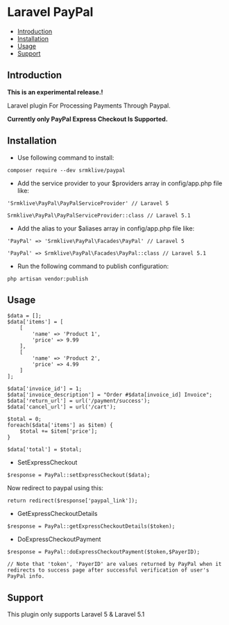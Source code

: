 # Laravel PayPal

- [Introduction](#introduction)
- [Installation](#installation)
- [Usage](#usage)
- [Support](#support)

<a name="introduction"></a>
## Introduction

**This is an experimental release.!**

Laravel plugin For Processing Payments Through Paypal.

**Currently only PayPal Express Checkout Is Supported.**


<a name="installation"></a>
## Installation

* Use following command to install:

```
composer require --dev srmklive/paypal
```

* Add the service provider to your $providers array in config/app.php file like: 

```
'Srmklive\PayPal\PayPalServiceProvider' // Laravel 5
```
```
Srmklive\PayPal\PayPalServiceProvider::class // Laravel 5.1
```

* Add the alias to your $aliases array in config/app.php file like: 

```
'PayPal' => 'Srmklive\PayPal\Facades\PayPal' // Laravel 5
```
```
'PayPal' => Srmklive\PayPal\Facades\PayPal::class // Laravel 5.1
```

* Run the following command to publish configuration:
```
php artisan vendor:publish
```
<a name="support"></a>
## Usage

```
$data = [];
$data['items'] = [
    [
        'name' => 'Product 1',
        'price' => 9.99
    ],
    [
        'name' => 'Product 2',
        'price' => 4.99
    ]
];

$data['invoice_id'] = 1;
$data['invoice_description'] = "Order #$data[invoice_id] Invoice";
$data['return_url'] = url('/payment/success');
$data['cancel_url'] = url('/cart');

$total = 0;
foreach($data['items'] as $item) {
    $total += $item['price'];
}

$data['total'] = $total;
```

* SetExpressCheckout
```
$response = PayPal::setExpressCheckout($data);
```
Now redirect to paypal using this:
```
return redirect($response['paypal_link']);
```

* GetExpressCheckoutDetails
```
$response = PayPal::getExpressCheckoutDetails($token);
```

* DoExpressCheckoutPayment 
```
$response = PayPal::doExpressCheckoutPayment($token,$PayerID);

// Note that 'token', 'PayerID' are values returned by PayPal when it redirects to success page after successful verification of user's PayPal info.
```

<a name="support"></a>
## Support

This plugin only supports Laravel 5 & Laravel 5.1